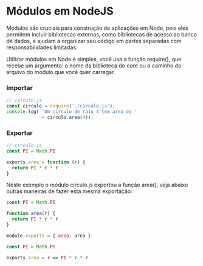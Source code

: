 # Módulos em NodeJS

Módulos são cruciais para construção de aplicações em Node, pois eles permitem incluir bibliotecas externas, como bibliotecas de acesso ao banco de dados, e ajudam a organizar seu código em partes separadas com responsabilidades limitadas.

Utilizar módulos em Node é simples, você usa a função require(), que recebe um argumento: o nome da biblioteca do core ou o caminho do arquivo do módulo que você quer carregar.

### Importar
```js
// calculo.js
const circulo = require('./circulo.js');
console.log( 'Um circulo de raio 4 tem area de '
             + circulo.area(4));
```

### Exportar
```js
// circulo.js
const PI = Math.PI

exports.area = function (r) {
  return PI * r * r
}
```

Neste exemplo o módulo círculo.js exportou a função area(), veja abaixo outras maneiras de fazer esta mesma exportação:

```js
const PI = Math.PI

function area(r) {
  return PI * r * r
}

module.exports = { area: area }
```

```js
const PI = Math.PI

exports.area = r => PI * r * r
```